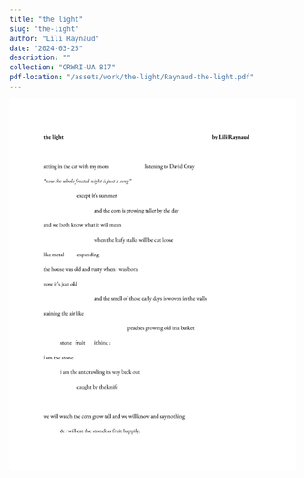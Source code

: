 ```yaml
---
title: "the light"
slug: "the-light"
author: "Lili Raynaud"
date: "2024-03-25"
description: ""
collection: "CRWRI-UA 817"
pdf-location: "/assets/work/the-light/Raynaud-the-light.pdf"
---
```


<img src="/assets/work/the-light/Raynaud-the-light-1.webp" class="vertical-image">